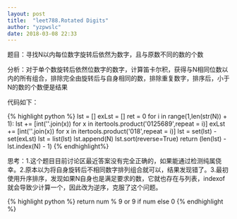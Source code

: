 ```yaml
---
layout: post
title:  "leet788.Rotated Digits"
author: "yzpwslc"
date: 2018-03-08 22:33
---
```


<p>题目：寻找N以内每位数字旋转后依然为数字，且与原数不同的数的个数</p>
<p>分析：对于单个数旋转后依然位数字的数字，计算笛卡尔积，获得与N相同位数以内的所有组合，排除完全由旋转后与自身相同的数，排除重复数字，排序后，小于N的数的个数便是结果</p>
<p>代码如下：</p>
{% highlight python %}
        lst = []
        exLst = []
        ret = 0
        for i in range(1,len(str(N)) + 1):
            lst += [int(''.join(x)) for x in itertools.product('0125689',repeat = i)]
            exLst += [int(''.join(x)) for x in itertools.product('018',repeat = i)]
        lst = set(lst) - set(exLst)
        lst = list(lst)
        lst.append(N)
        lst.sort(reverse=True)
        return  (len(lst) - lst.index(N) - 1)
{% endhighlight%}
<p>思考：1.这个题目目前讨论区最近答案没有完全正确的，如果能通过检测纯属侥幸。2.原本以为将自身旋转后不相同数字排列组合就可以，结果发现错了。3.最初使用升序排序，发现如果N自身也是满足要求的数，它就也存在与列表，indexof就会导致少计算一个，因此改为逆序，克服了这个问题。</p>
{% highlight python %}
return num % 9 or 9 if num else 0
{% endhighlight %}
